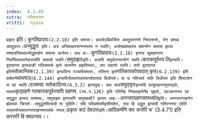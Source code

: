 ```yaml
---
index:  6.2.49
sutra:  गतिरनन्तरः
vritti:  nyasa
---
```


`प्रकृतः` इति। कुगतिप्रादयः` (2.2.18) इति समासः। प्रादयोऽबिवर्जिता आद्युदात्तगणे निपात्यन्ते, तेन प्रशब्द आद्युदात्तः। `अभ्युद्धृतः` इति। अत्र अभिशब्दस्यानन्तरस्य न भवति; अत्रोच्छशब्दस्य क्तान्तेन समासं कृत्वा पश्चादभिशब्दस्योद्धृशब्देन समासः कर्त्तव्यः। अथ वा--`कुगतिप्रादयः` (2.2.18) इत्यत्र सुब्ग्रहणस्य निवर्तितत्वादनेकसर्यापि समासो भवति। `समुदाहृतः` इति। अत्रापि समुदोरन्तरयोर्न भवति। `कारकपूर्वस्य ति` इत्यादि। दूरादागत इत्यत्राङी गतिसमासे कृते सत्यनेन प्रकृतिस्वरः, तत उदात्तो भवति। ततो दूरादागत इति `स्तोकान्तिक` (2.1.39) इत्यादिना पञ्चमीसमासः, तस्मिन् कृते `गतिकारकोपपदात् कृत्` (6.2.139) इति वर्तमाने `थाथघञ्` (6.2.144) इत्यादिनोततरपदस्यान्तोदत्तत्वं विधीयते। स च गतिस्वरे सति विधीयत इति शिष्टत्वेन स एव भवति। `पञ्चम्याः स्तोकादिभ्यः` (6.3.2) इत्यलुक्।
अथ कथं `समुद्घृतः` इत्यादि प्रत्युदाहरणमुपपद्यते, यावता `कृद्ग्रहणे गतकारकपूर्वस्यापि ग्रहणम्` (व्या.प.126) इति गतिरिह निष्ठाग्रहणेनैव गृह्यते, एवञ्चानन्तर एव समुद्धृत इत्यत्र सम्शब्दः, समुदाहृत इत्यत्रापि समुच्छब्दौ? इत्यत आह--`अनन्तरग्रहणसामर्थ्यात्` इति। अनन्तरगरहणेन ह्येवमर्थः क्रियते--समुद्धृतमित्यादौ मा भूदिति। यदि परिबाषेयमिहश्रीयतेत, तदा हि उद्धृत इत्यादौ गतिरनन्तर एवेति व्यावर्त्याभावादनन्तरग्रहणमपार्थकं स्यात्।
`प्रकृतः कटं देवदत्तः` इति। `आदिकर्मणि क्तः कर्त्तरि च` (3.4.71) इति करत्तरि हि क्वप्रत्ययः।।

